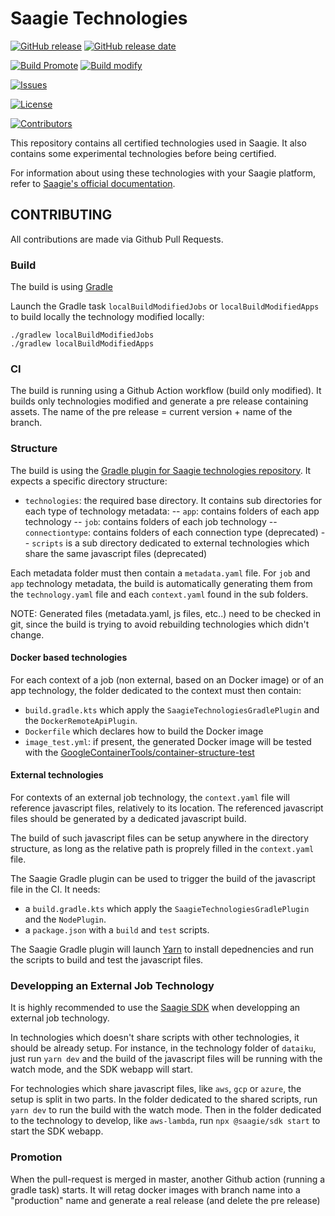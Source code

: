 # Saagie Technologies


[![GitHub release](https://img.shields.io/github/release/saagie/technologies?style=for-the-badge)][releases] 
[![GitHub release date](https://img.shields.io/github/release-date/saagie/technologies?style=for-the-badge&color=blue)][releases]  

[![Build Promote](https://img.shields.io/github/workflow/status/saagie/technologies/PROMOTE?label=LATEST%20PROMOTE&style=for-the-badge)][build_promote] [![Build modify](https://img.shields.io/github/workflow/status/saagie/technologies/BUILD%20ONLY%20MODIFIED?label=LATEST%20BRANCH%20BUILD&style=for-the-badge)][build_modified]

[![Issues](https://img.shields.io/github/issues-raw/saagie/technologies?style=for-the-badge&color=blue)][issues]

[![License](https://img.shields.io/github/license/saagie/technologies?style=for-the-badge&color=blue)][license]

[![Contributors](https://img.shields.io/github/contributors/saagie/technologies?style=for-the-badge&color=blue)][contributors]

[releases]: https://github.com/saagie/technologies/releases
[contributors]: https://github.com/saagie/technologies/graphs/contributors
[issues]: https://github.com/saagie/technologies/issues
[license]: https://github.com/saagie/technologies/blob/master/LICENSE
[build_promote]: https://github.com/saagie/technologies/actions?query=workflow%3APROMOTE
[build_modified]: https://github.com/saagie/technologies/actions?query=workflow%3A%22BUILD+ONLY+MODIFIED%22

This repository contains all certified technologies used in Saagie.
It also contains some experimental technologies before being certified.

For information about using these technologies with your Saagie platform, refer to [Saagie's official documentation](https://docs.saagie.io/product/latest/sdk/index.html).

## CONTRIBUTING

All contributions are made via Github Pull Requests.

### Build

The build is using [Gradle](https://gradle.org/)

Launch the Gradle task `localBuildModifiedJobs` or `localBuildModifiedApps` to build locally the technology modified locally:

    ./gradlew localBuildModifiedJobs
    ./gradlew localBuildModifiedApps

### CI

The build is running using a Github Action workflow (build only modified). It builds only technologies modified and generate a pre release containing assets. The name of the pre release = current version + name of the branch.

### Structure

The build is using the [Gradle plugin for Saagie technologies repository](https://github.com/saagie/technologies-plugin). It expects a specific directory structure:
- `technologies`: the required base directory. It contains sub directories for each type of technology metadata: 
-- `app`: contains folders of each app technology
-- `job`: contains folders of each job technology
-- `connectiontype`: contains folders of each connection type (deprecated)
-- `scripts` is a sub directory dedicated to external technologies which share the same javascript files (deprecated)

Each metadata folder must then contain a `metadata.yaml` file. For `job` and `app` technology metadata, the build is automatically generating them from the `technology.yaml` file and each `context.yaml` found in the sub folders.

NOTE: Generated files (metadata.yaml, js files, etc..) need to be checked in git, since the build is trying to avoid rebuilding technologies which didn't change.

#### Docker based technologies

For each context of a job (non external, based on an Docker image) or of an app technology, the folder dedicated to the context must then contain:
- `build.gradle.kts` which apply the `SaagieTechnologiesGradlePlugin` and the `DockerRemoteApiPlugin`. 
- `Dockerfile` which declares how to build the Docker image
- `image_test.yml`: if present, the generated Docker image will be tested with the [GoogleContainerTools/container-structure-test](https://github.com/GoogleContainerTools/container-structure-test)

#### External technologies

For contexts of an external job technology, the `context.yaml` file will reference javascript files, relatively to its location. The referenced javascript files should be generated by a dedicated javascript build.

The build of such javascript files can be setup anywhere in the directory structure, as long as the relative path is proprely filled in the `context.yaml` file.

The Saagie Gradle plugin can be used to trigger the build of the javascript file in the CI. It needs:
- a `build.gradle.kts` which apply the `SaagieTechnologiesGradlePlugin` and the `NodePlugin`.
- a `package.json` with a `build` and `test` scripts.

The Saagie Gradle plugin will launch [Yarn](https://yarnpkg.com/) to install depednencies and run the scripts to build and test the javascript files.

### Developping an External Job Technology

It is highly recommended to use the [Saagie SDK](https://github.com/saagie/sdk) when developping an external job technology.

In technologies which doesn't share scripts with other technologies, it should be already setup. For instance, in the technology folder of `dataiku`, just run `yarn dev` and the build of the javascript files will be running with the watch mode, and the SDK webapp will start.

For technologies which share javascript files, like `aws`, `gcp` or `azure`, the setup is split in two parts. In the folder dedicated to the shared scripts, run `yarn dev` to run the build with the watch mode. Then in the folder dedicated to the technology to develop, like `aws-lambda`, run `npx @saagie/sdk start` to start the SDK webapp.

### Promotion

When the pull-request is merged in master, another Github action (running a gradle task) starts. It will retag docker images with branch name into a "production" name and generate a real release (and delete the pre release)
